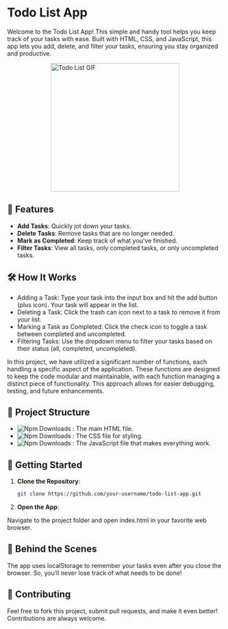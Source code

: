 # Todo List App

Welcome to the Todo List App! This simple and handy tool helps you keep track of your tasks with ease. Built with HTML, CSS, and JavaScript, this app lets you add, delete, and filter your tasks, ensuring you stay organized and productive.

<img src="https://media.giphy.com/media/lxsQ9dLbw1kTSVS9rt/giphy.gif" alt="Todo List GIF" width="300" height="300" style="display: block; margin: 0 auto;">


## 🌟 Features

- **Add Tasks**: Quickly jot down your tasks.
- **Delete Tasks**: Remove tasks that are no longer needed.
- **Mark as Completed**: Keep track of what you’ve finished.
- **Filter Tasks**: View all tasks, only completed tasks, or only uncompleted tasks.


## 🛠️ How It Works
- Adding a Task: Type your task into the input box and hit the add button (plus icon). Your task will appear in the list.
- Deleting a Task: Click the trash can icon next to a task to remove it from your list.
- Marking a Task as Completed: Click the check icon to toggle a task between completed and uncompleted.
- Filtering Tasks: Use the dropdown menu to filter your tasks based on their status (all, completed, uncompleted).

In this project, we have utilized a significant number of functions, each handling a specific aspect of the application. These functions are designed to keep the code modular and maintainable, with each function managing a distinct piece of functionality. This approach allows for easier debugging, testing, and future enhancements.

## 📂 Project Structure
- ![Npm Downloads](https://img.shields.io/badge/HTML5-E34F26?style=for-the-badge&logo=html5&logoColor=white) : The main HTML file.
-  ![Npm Downloads](https://img.shields.io/badge/CSS3-1572B6?style=for-the-badge&logo=css3&logoColor=white) : The CSS file for styling.
-  ![Npm Downloads](https://img.shields.io/badge/JavaScript-323330?style=for-the-badge&logo=javascript&logoColor=F7DF1E) : The JavaScript file that makes everything work.

## 🚀 Getting Started

1. **Clone the Repository**: 
   ```bash
   git clone https://github.com/your-username/todo-list-app.git

2. **Open the App**:

Navigate to the project folder and open index.html in your favorite web browser.

## 🤖 Behind the Scenes
The app uses localStorage to remember your tasks even after you close the browser. So, you’ll never lose track of what needs to be done!

## 🤝 Contributing
Feel free to fork this project, submit pull requests, and make it even better! Contributions are always welcome.

